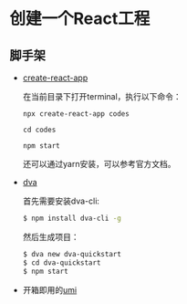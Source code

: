 # 创建一个React工程

## 脚手架

  * [create-react-app](https://github.com/facebook/create-react-app)

    在当前目录下打开terminal，执行以下命令：

    `npx create-react-app codes`

    `cd codes`

    `npm start`

    还可以通过yarn安装，可以参考官方文档。

  * [dva](https://github.com/dvajs/dva)

    首先需要安装dva-cli:

    ```bash
    $ npm install dva-cli -g
    ```
    然后生成项目：
    ```bash
    $ dva new dva-quickstart
    $ cd dva-quickstart
    $ npm start 
    ```
  * 开箱即用的[umi](https://github.com/umijs/umi)  